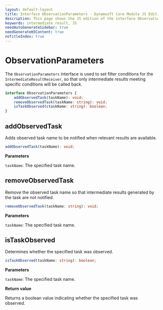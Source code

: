```yaml
---
layout: default-layout
title: Interface ObservationParameters - Dynamsoft Core Module JS Edition API Reference
description: This page shows the JS edition of the interface ObservationParameters in Dynamsoft Core Module.
keywords: intermediate result, JS
needAutoGenerateSidebar: true
needGenerateH3Content: true
noTitleIndex: true
---
```


# ObservationParameters

The `ObservationParameters` interface is used to set filter conditions for the `IntermediateResultReceiver`, so that only intermediate results meeting specific conditions will be called back.

```typescript
interface ObservationParameters {
    addObservedTask(taskName): void;
    removeObservedTask(taskName: string): void;
    isTaskObserved(ctaskName: string): boolean;
}
```
<!--
| Name              | Description |
|----------------------|-------------|
| [addObservedTask()](#addobservedtask) | Adds observed task name to be notified when relevant results are available. |
| [removeObservedTask()](#removeobservedtask) | Remove the observed task name so that intermediate results generated by the task are not notified. |
| [isTaskObserved()](#istaskobserved) | Determines whether the specified task was observed. |
-->

## addObservedTask

Adds observed task name to be notified when relevant results are available.

```typescript
addObservedTask(taskName): void;
```

**Parameters**

`taskName`: The specified task name.

## removeObservedTask

Remove the observed task name so that intermediate results generated by the task are not notified.

```typescript
removeObservedTask(taskName: string): void;
```

**Parameters**

`taskName`: The specified task name.

## isTaskObserved

Determines whether the specified task was observed.

```typescript
isTaskObserved(taskName: string): boolean;
```

**Parameters**

`taskName`: The specified task name.

**Return value**

Returns a boolean value indicating whether the specified task was observed.
